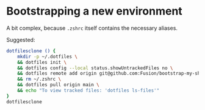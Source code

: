 # Bootstrapping a new environment

A bit complex, because `.zshrc` itself contains the necessary aliases.

Suggested:

```bash
dotfilesclone () {
    mkdir -p ~/.dotfiles \
    && dotfiles init \
    && dotfiles config --local status.showUntrackedFiles no \
    && dotfiles remote add origin git@github.com:Fusion/bootstrap-my-shell.git \
    && rm ~/.zshrc \
    && dotfiles pull origin main \
    && echo "To view tracked files: 'dotfiles ls-files'"
}
dotfilesclone
```

